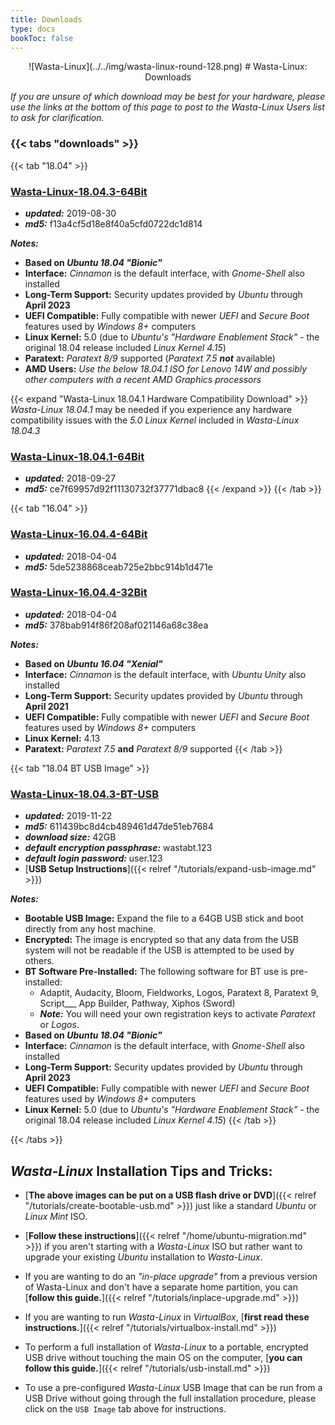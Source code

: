 ```yaml
---
title: Downloads
type: docs
bookToc: false
---
```


<p align="center"> ![Wasta-Linux](../../img/wasta-linux-round-128.png)
# Wasta-Linux: Downloads

*If you are unsure of which download may be best for your hardware, please use the links at the bottom of this page to post to the Wasta-Linux Users list to ask for clarification.*

### {{< tabs "downloads" >}}

{{< tab "18.04" >}}

### [**Wasta-Linux-18.04.3-64Bit**](http://www.wastalinux.org/downloads/isos/wl-18-04-3/WL-18.04.3-64bit.iso)
* ***updated:*** 2019-08-30
* ***md5:*** f13a4cf5d18e8f40a5cfd0722dc1d814

***Notes:***

* **Based on _Ubuntu 18.04 "Bionic"_**
* **Interface:** *Cinnamon* is the default interface, with *Gnome-Shell* also installed
* **Long-Term Support:** Security updates provided by *Ubuntu* through **April 2023**
* **UEFI Compatible:** Fully compatible with newer *UEFI* and *Secure Boot* features used by *Windows 8+* computers
* **Linux Kernel:** 5.0 (due to *Ubuntu's "Hardware Enablement Stack"* - the original 18.04 release included *Linux Kernel 4.15*)
* **Paratext:** *Paratext 8/9* supported (*Paratext 7.5* ***not*** available)
* **AMD Users:** *Use the below 18.04.1 ISO for Lenovo 14W and possibly other computers with a recent AMD Graphics processors*

{{< expand "Wasta-Linux 18.04.1 Hardware Compatibility Download" >}}
*Wasta-Linux 18.04.1* may be needed if you experience any hardware compatibility issues with the *5.0 Linux Kernel* included in *Wasta-Linux 18.04.3*
### [**Wasta-Linux-18.04.1-64Bit**](http://www.wastalinux.org/downloads/isos/wl-18-04-1/WL-18.04.1.2-64bit.iso)
* ***updated:*** 2018-09-27
* ***md5:*** ce7f69957d92f11130732f37771dbac8
{{< /expand >}}
{{< /tab >}}

{{< tab "16.04" >}}
### [**Wasta-Linux-16.04.4-64Bit**](http://www.wastalinux.org/downloads/isos/wl-16-04-4/WL-16.04.4.2-64bit.iso)
* ***updated:*** 2018-04-04
* ***md5:*** 5de5238868ceab725e2bbc914b1d471e

### [**Wasta-Linux-16.04.4-32Bit**](http://wastalinux.org/downloads/isos/wl-16-04-4/WL-16.04.4-32bit.iso)
* ***updated:*** 2018-04-04
* ***md5:*** 378bab914f86f208af021146a68c38ea

***Notes:***

* **Based on _Ubuntu 16.04 "Xenial"_**
* **Interface:** *Cinnamon* is the default interface, with *Ubuntu Unity* also installed
* **Long-Term Support:** Security updates provided by *Ubuntu* through **April 2021**
* **UEFI Compatible:** Fully compatible with newer *UEFI* and *Secure Boot* features used by *Windows 8+* computers
* **Linux Kernel:** 4.13
* **Paratext:** *Paratext 7.5* **and** *Paratext 8/9* supported
{{< /tab >}}

{{< tab "18.04 BT USB Image" >}}

### [**Wasta-Linux-18.04.3-BT-USB**](http://www.wastalinux.org/downloads/other/usb-image/wasta-bt-2019-11-22.img.bz2)
* ***updated:*** 2019-11-22
* ***md5:*** 611439bc8d4cb489461d47de51eb7684
* ***download size:*** 42GB
* ***default encryption passphrase:*** wastabt.123
* ***default login password:*** user.123
* [**USB Setup Instructions**]({{< relref "/tutorials/expand-usb-image.md" >}})

***Notes:***

* **Bootable USB Image:** Expand the file to a 64GB USB stick and boot directly from any host machine.
* **Encrypted:** The image is encrypted so that any data from the USB system will not be readable if the USB is attempted to be used by others.
* **BT Software Pre-Installed:** The following software for BT use is pre-installed:
    * Adaptit, Audacity, Bloom, Fieldworks, Logos, Paratext 8, Paratext 9, Script___ App Builder, Pathway, Xiphos (Sword)
    * ***Note:*** You will need your own registration keys to activate *Paratext* or *Logos*.
* **Based on _Ubuntu 18.04 "Bionic"_**
* **Interface:** *Cinnamon* is the default interface, with *Gnome-Shell* also installed
* **Long-Term Support:** Security updates provided by *Ubuntu* through **April 2023**
* **UEFI Compatible:** Fully compatible with newer *UEFI* and *Secure Boot* features used by *Windows 8+* computers
* **Linux Kernel:** 5.0 (due to *Ubuntu's "Hardware Enablement Stack"* - the original 18.04 release included *Linux Kernel 4.15*)
{{< /tab >}}

{{< /tabs >}}

## *Wasta-Linux* Installation Tips and Tricks:

* [**The above images can be put on a USB flash drive or DVD**]({{< relref "/tutorials/create-bootable-usb.md" >}}) just like a standard *Ubuntu* or *Linux Mint* ISO.

* [**Follow these instructions**]({{< relref "/home/ubuntu-migration.md" >}}) if you aren't starting with a *Wasta-Linux* ISO but rather want to upgrade your existing *Ubuntu* installation to *Wasta-Linux*.

* If you are wanting to do an *"in-place upgrade"* from a previous version of Wasta-Linux and don't have a separate home partition, you can [**follow this guide.**]({{< relref "/tutorials/inplace-upgrade.md" >}})

* If you are wanting to run *Wasta-Linux* in *VirtualBox*, [**first read these instructions.**]({{< relref "/tutorials/virtualbox-install.md" >}})

* To perform a full installation of *Wasta-Linux* to a portable, encrypted USB drive without touching the main OS on the computer, [**you can follow this guide.**]({{< relref "/tutorials/usb-install.md" >}})

* To use a pre-configured *Wasta-Linux* USB Image that can be run from a USB Drive without going through the full installation procedure, please click on the `USB Image` tab above for instructions.
